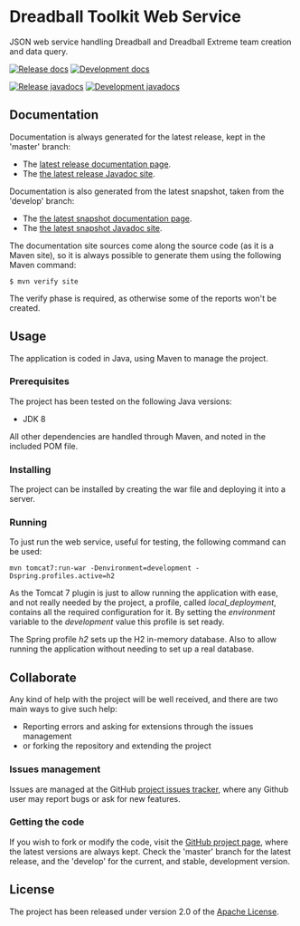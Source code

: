 # Dreadball Toolkit Web Service

JSON web service handling Dreadball and Dreadball Extreme team creation and data query.

[![Release docs](https://img.shields.io/badge/docs-release-blue.svg)][site-release]
[![Development docs](https://img.shields.io/badge/docs-develop-blue.svg)][site-develop]

[![Release javadocs](https://img.shields.io/badge/javadocs-release-blue.svg)][javadoc-release]
[![Development javadocs](https://img.shields.io/badge/javadocs-develop-blue.svg)][javadoc-develop]

## Documentation

Documentation is always generated for the latest release, kept in the 'master' branch:

- The [latest release documentation page][site-release].
- The [the latest release Javadoc site][javadoc-release].

Documentation is also generated from the latest snapshot, taken from the 'develop' branch:

- The [the latest snapshot documentation page][site-develop].
- The [the latest snapshot Javadoc site][javadoc-develop].

The documentation site sources come along the source code (as it is a Maven site), so it is always possible to generate them using the following Maven command:

```
$ mvn verify site
```

The verify phase is required, as otherwise some of the reports won't be created.

## Usage

The application is coded in Java, using Maven to manage the project.

### Prerequisites

The project has been tested on the following Java versions:
* JDK 8

All other dependencies are handled through Maven, and noted in the included POM file.

### Installing

The project can be installed by creating the war file and deploying it into a server.

### Running

To just run the web service, useful for testing, the following command can be used:

```
mvn tomcat7:run-war -Denvironment=development -Dspring.profiles.active=h2
```

As the Tomcat 7 plugin is just to allow running the application with ease, and not really needed by the project, a profile, called *local\_deployment*, contains all the required configuration for it. By setting the *environment* variable to the *development* value this profile is set ready.

The Spring profile *h2* sets up the H2 in-memory database. Also to allow running the application without needing to set up a real database.

## Collaborate

Any kind of help with the project will be well received, and there are two main ways to give such help:

- Reporting errors and asking for extensions through the issues management
- or forking the repository and extending the project

### Issues management

Issues are managed at the GitHub [project issues tracker][issues], where any Github user may report bugs or ask for new features.

### Getting the code

If you wish to fork or modify the code, visit the [GitHub project page][scm], where the latest versions are always kept. Check the 'master' branch for the latest release, and the 'develop' for the current, and stable, development version.

## License

The project has been released under version 2.0 of the [Apache License][license].

[issues]: https://github.com/bernardo-mg/dreadball-toolkit-ws/issues
[javadoc-develop]: http://docs.wandrell.com/development/maven/dreadball-toolkit-ws/apidocs
[javadoc-release]: http://docs.wandrell.com/maven/dreadball-toolkit-ws/apidocs
[license]: http://www.apache.org/licenses/LICENSE-2.0
[scm]: https://github.com/Bernardo-MG/dreadball-toolkit-ws
[site-develop]: http://docs.wandrell.com/development/maven/dreadball-toolkit-ws
[site-release]: http://docs.wandrell.com/maven/dreadball-toolkit-ws
